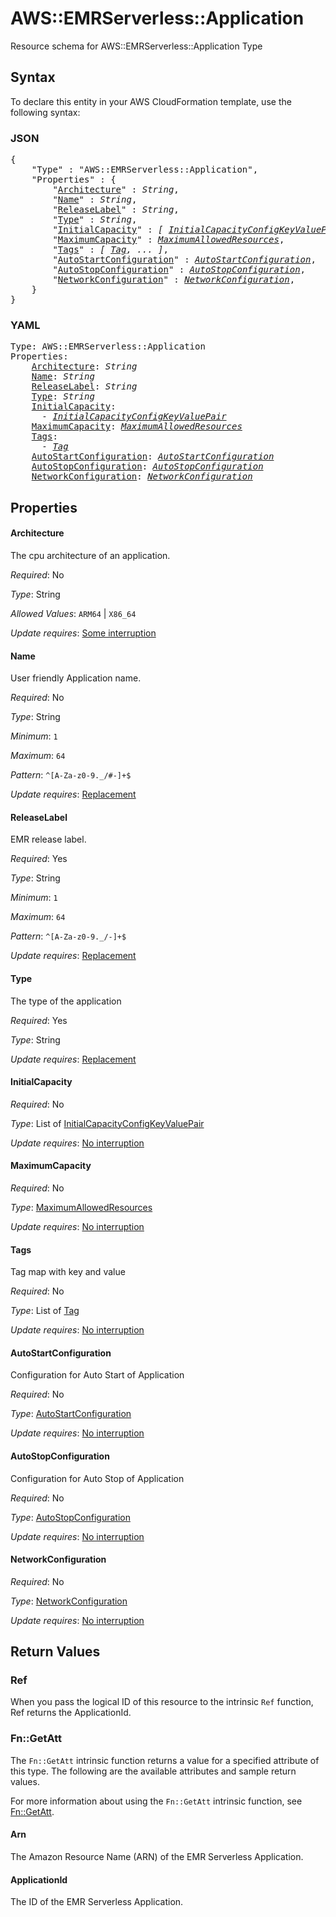 # AWS::EMRServerless::Application

Resource schema for AWS::EMRServerless::Application Type

## Syntax

To declare this entity in your AWS CloudFormation template, use the following syntax:

### JSON

<pre>
{
    "Type" : "AWS::EMRServerless::Application",
    "Properties" : {
        "<a href="#architecture" title="Architecture">Architecture</a>" : <i>String</i>,
        "<a href="#name" title="Name">Name</a>" : <i>String</i>,
        "<a href="#releaselabel" title="ReleaseLabel">ReleaseLabel</a>" : <i>String</i>,
        "<a href="#type" title="Type">Type</a>" : <i>String</i>,
        "<a href="#initialcapacity" title="InitialCapacity">InitialCapacity</a>" : <i>[ <a href="initialcapacityconfigkeyvaluepair.md">InitialCapacityConfigKeyValuePair</a>, ... ]</i>,
        "<a href="#maximumcapacity" title="MaximumCapacity">MaximumCapacity</a>" : <i><a href="maximumallowedresources.md">MaximumAllowedResources</a></i>,
        "<a href="#tags" title="Tags">Tags</a>" : <i>[ <a href="tag.md">Tag</a>, ... ]</i>,
        "<a href="#autostartconfiguration" title="AutoStartConfiguration">AutoStartConfiguration</a>" : <i><a href="autostartconfiguration.md">AutoStartConfiguration</a></i>,
        "<a href="#autostopconfiguration" title="AutoStopConfiguration">AutoStopConfiguration</a>" : <i><a href="autostopconfiguration.md">AutoStopConfiguration</a></i>,
        "<a href="#networkconfiguration" title="NetworkConfiguration">NetworkConfiguration</a>" : <i><a href="networkconfiguration.md">NetworkConfiguration</a></i>,
    }
}
</pre>

### YAML

<pre>
Type: AWS::EMRServerless::Application
Properties:
    <a href="#architecture" title="Architecture">Architecture</a>: <i>String</i>
    <a href="#name" title="Name">Name</a>: <i>String</i>
    <a href="#releaselabel" title="ReleaseLabel">ReleaseLabel</a>: <i>String</i>
    <a href="#type" title="Type">Type</a>: <i>String</i>
    <a href="#initialcapacity" title="InitialCapacity">InitialCapacity</a>: <i>
      - <a href="initialcapacityconfigkeyvaluepair.md">InitialCapacityConfigKeyValuePair</a></i>
    <a href="#maximumcapacity" title="MaximumCapacity">MaximumCapacity</a>: <i><a href="maximumallowedresources.md">MaximumAllowedResources</a></i>
    <a href="#tags" title="Tags">Tags</a>: <i>
      - <a href="tag.md">Tag</a></i>
    <a href="#autostartconfiguration" title="AutoStartConfiguration">AutoStartConfiguration</a>: <i><a href="autostartconfiguration.md">AutoStartConfiguration</a></i>
    <a href="#autostopconfiguration" title="AutoStopConfiguration">AutoStopConfiguration</a>: <i><a href="autostopconfiguration.md">AutoStopConfiguration</a></i>
    <a href="#networkconfiguration" title="NetworkConfiguration">NetworkConfiguration</a>: <i><a href="networkconfiguration.md">NetworkConfiguration</a></i>
</pre>

## Properties

#### Architecture

The cpu architecture of an application.

_Required_: No

_Type_: String

_Allowed Values_: <code>ARM64</code> | <code>X86_64</code>

_Update requires_: [Some interruption](https://docs.aws.amazon.com/AWSCloudFormation/latest/UserGuide/using-cfn-updating-stacks-update-behaviors.html#update-some-interrupt)

#### Name

User friendly Application name.

_Required_: No

_Type_: String

_Minimum_: <code>1</code>

_Maximum_: <code>64</code>

_Pattern_: <code>^[A-Za-z0-9._\/#-]+$</code>

_Update requires_: [Replacement](https://docs.aws.amazon.com/AWSCloudFormation/latest/UserGuide/using-cfn-updating-stacks-update-behaviors.html#update-replacement)

#### ReleaseLabel

EMR release label.

_Required_: Yes

_Type_: String

_Minimum_: <code>1</code>

_Maximum_: <code>64</code>

_Pattern_: <code>^[A-Za-z0-9._/-]+$</code>

_Update requires_: [Replacement](https://docs.aws.amazon.com/AWSCloudFormation/latest/UserGuide/using-cfn-updating-stacks-update-behaviors.html#update-replacement)

#### Type

The type of the application

_Required_: Yes

_Type_: String

_Update requires_: [Replacement](https://docs.aws.amazon.com/AWSCloudFormation/latest/UserGuide/using-cfn-updating-stacks-update-behaviors.html#update-replacement)

#### InitialCapacity

_Required_: No

_Type_: List of <a href="initialcapacityconfigkeyvaluepair.md">InitialCapacityConfigKeyValuePair</a>

_Update requires_: [No interruption](https://docs.aws.amazon.com/AWSCloudFormation/latest/UserGuide/using-cfn-updating-stacks-update-behaviors.html#update-no-interrupt)

#### MaximumCapacity

_Required_: No

_Type_: <a href="maximumallowedresources.md">MaximumAllowedResources</a>

_Update requires_: [No interruption](https://docs.aws.amazon.com/AWSCloudFormation/latest/UserGuide/using-cfn-updating-stacks-update-behaviors.html#update-no-interrupt)

#### Tags

Tag map with key and value

_Required_: No

_Type_: List of <a href="tag.md">Tag</a>

_Update requires_: [No interruption](https://docs.aws.amazon.com/AWSCloudFormation/latest/UserGuide/using-cfn-updating-stacks-update-behaviors.html#update-no-interrupt)

#### AutoStartConfiguration

Configuration for Auto Start of Application

_Required_: No

_Type_: <a href="autostartconfiguration.md">AutoStartConfiguration</a>

_Update requires_: [No interruption](https://docs.aws.amazon.com/AWSCloudFormation/latest/UserGuide/using-cfn-updating-stacks-update-behaviors.html#update-no-interrupt)

#### AutoStopConfiguration

Configuration for Auto Stop of Application

_Required_: No

_Type_: <a href="autostopconfiguration.md">AutoStopConfiguration</a>

_Update requires_: [No interruption](https://docs.aws.amazon.com/AWSCloudFormation/latest/UserGuide/using-cfn-updating-stacks-update-behaviors.html#update-no-interrupt)

#### NetworkConfiguration

_Required_: No

_Type_: <a href="networkconfiguration.md">NetworkConfiguration</a>

_Update requires_: [No interruption](https://docs.aws.amazon.com/AWSCloudFormation/latest/UserGuide/using-cfn-updating-stacks-update-behaviors.html#update-no-interrupt)

## Return Values

### Ref

When you pass the logical ID of this resource to the intrinsic `Ref` function, Ref returns the ApplicationId.

### Fn::GetAtt

The `Fn::GetAtt` intrinsic function returns a value for a specified attribute of this type. The following are the available attributes and sample return values.

For more information about using the `Fn::GetAtt` intrinsic function, see [Fn::GetAtt](https://docs.aws.amazon.com/AWSCloudFormation/latest/UserGuide/intrinsic-function-reference-getatt.html).

#### Arn

The Amazon Resource Name (ARN) of the EMR Serverless Application.

#### ApplicationId

The ID of the EMR Serverless Application.

